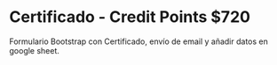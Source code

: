 # Certificado - Credit Points $720
Formulario Bootstrap con Certificado, envío de email y añadir datos en google sheet.